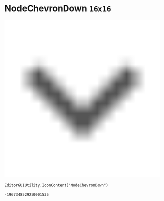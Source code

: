 # NodeChevronDown `16x16`
<img src="/img/NodeChevronDown.png" width=512 height=512>

``` CSharp
EditorGUIUtility.IconContent("NodeChevronDown")
```
```
-1967348529250001535
```

